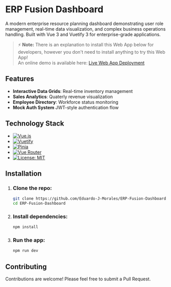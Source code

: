 # ERP Fusion Dashboard 

A modern enterprise resource planning dashboard demonstrating user role management, real-time data visualization, and complex business operations handling. Built with Vue 3 and Vuetify 3 for enterprise-grade applications.

> ⚡ **Note:** There is an explanation to install this Web App below for developers, however you don't need to install anything to try this Web App!  
> An online demo is available here: [Live Web App Deployment](https://erp-fusion-dashboard.vercel.app/)

## Features

- **Interactive Data Grids**: Real-time inventory management
- **Sales Analytics**: Quaterly revenue visualization
- **Employee Directory**: Workforce status monitoring
- **Mock Auth System** JWT-style authentication flow

## Technology Stack

- [![Vue.js](https://img.shields.io/badge/Vue.js-4FC08D?logo=vuedotjs&logoColor=white)](https://vuejs.org/)
- [![Vuetify](https://img.shields.io/badge/Vuetify-1867C0?logo=vuetify&logoColor=white)](https://vuetifyjs.com/)
- [![Pinia](https://img.shields.io/badge/Pinia-FFD02F?logo=pinia&logoColor=black)](https://pinia.vuejs.org/)
- [![Vue Router](https://img.shields.io/badge/Vue_Router-4FC08D?logo=vue.js&logoColor=white)](https://router.vuejs.org/)
- [![License: MIT](https://img.shields.io/badge/License-MIT-yellow.svg)](https://opensource.org/licenses/MIT)

## Installation

1. ### Clone the repo:
    ```bash
    git clone https://github.com/Eduardo-J-Morales/ERP-Fusion-Dashboard.git
    cd ERP-Fusion-Dashboard
    ```

2. ### Install dependencies:
    ```bash
    npm install
    ```

3. ### Run the app:
    ```bash
    npm run dev
    ```
    
## Contributing

Contributions are welcome! Please feel free to submit a Pull Request.
